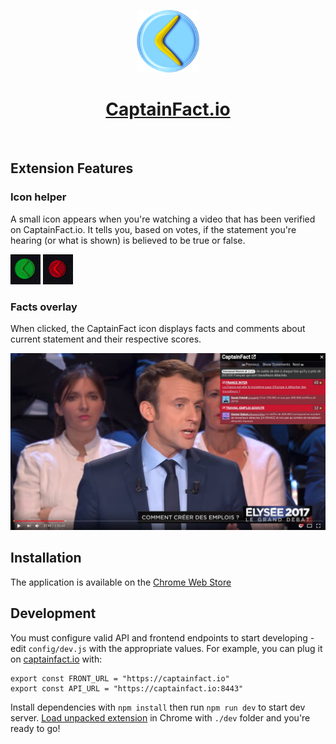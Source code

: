 <p align="center"><img src="chrome/assets/img/icon.png" height="100"/></p>
<h1 align="center"><a href="https://captainfact.io">CaptainFact.io</a></h1>
<br/>

## Extension Features

### Icon helper

A small icon appears when you're watching a video that has been verified on CaptainFact.io. It
tells you, based on votes, if the statement you're hearing (or what is shown) is believed to be
true or false.

![Icon approve](misc/approve.gif)
![Icon refute](misc/refute.gif)

### Facts overlay 

When clicked, the CaptainFact icon displays facts and comments about current statement and
their respective scores.

![Demo screenshot](misc/demo-youtube.jpg)

## Installation

The application is available on the
[Chrome Web Store](https://chrome.google.com/webstore/detail/captainfact-beta/fnnhlmbnlbgomamcolcpgncflofhjckm)


## Development

You must configure valid API and frontend endpoints to start developing - edit `config/dev.js` with the
appropriate values. For example, you can plug it on [captainfact.io](https://captainfact.io) with:
```ecmascript 6
export const FRONT_URL = "https://captainfact.io"
export const API_URL = "https://captainfact.io:8443"
```

Install dependencies with `npm install` then run `npm run dev` to start dev server.
[Load unpacked extension](https://developer.chrome.com/extensions/getstarted#unpacked) in Chrome with `./dev` folder
and you're ready to go!
